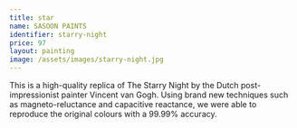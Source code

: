 ```yaml
---
title: star
name: SASOON PAINTS
identifier: starry-night
price: 97
layout: painting
image: /assets/images/starry-night.jpg
---
```

This is a high-quality replica of The Starry Night by the Dutch post-impressionist painter Vincent van Gogh. Using brand new techniques such as magneto-reluctance and capacitive reactance, we were able to reproduce the original colours with a 99.99% accuracy.

